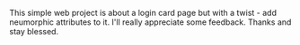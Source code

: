 This simple web project is about a login card page but with a twist - add neumorphic attributes to it.
I'll really appreciate some feedback.
Thanks and stay blessed.
